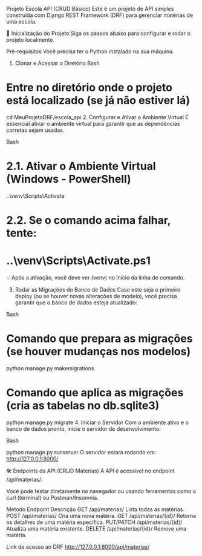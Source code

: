Projeto Escola API (CRUD Básico)
Este é um projeto de API simples construída com Django REST Framework (DRF) para gerenciar matérias de uma escola.

🚀 Inicialização do Projeto
Siga os passos abaixo para configurar e rodar o projeto localmente.

Pré-requisitos
Você precisa ter o Python instalado na sua máquina.

1. Clonar e Acessar o Diretório
Bash

# Entre no diretório onde o projeto está localizado (se já não estiver lá)
cd MeuProjetoDRF/escola_api
2. Configurar e Ativar o Ambiente Virtual
É essencial ativar o ambiente virtual para garantir que as dependências corretas sejam usadas.

Bash

# 2.1. Ativar o Ambiente Virtual (Windows - PowerShell)
..\venv\Scripts\Activate

# 2.2. Se o comando acima falhar, tente:
# ..\venv\Scripts\Activate.ps1
💡 Após a ativação, você deve ver (venv) no início da linha de comando.

3. Rodar as Migrações do Banco de Dados
Caso este seja o primeiro deploy (ou se houver novas alterações de modelo), você precisa garantir que o banco de dados esteja atualizado:

Bash

# Comando que prepara as migrações (se houver mudanças nos modelos)
python manage.py makemigrations

# Comando que aplica as migrações (cria as tabelas no db.sqlite3)
python manage.py migrate
4. Iniciar o Servidor
Com o ambiente ativo e o banco de dados pronto, inicie o servidor de desenvolvimento:

Bash

python manage.py runserver
O servidor estará rodando em: http://127.0.0.1:8000/

🛠️ Endpoints da API (CRUD Materias)
A API é acessível no endpoint /api/materias/.

Você pode testar diretamente no navegador ou usando ferramentas como o curl (terminal) ou Postman/Insomnia.

Método	Endpoint	Descrição
GET	/api/materias/	Lista todas as matérias.
POST	/api/materias/	Cria uma nova matéria.
GET	/api/materias/{id}/	Retorna os detalhes de uma matéria específica.
PUT/PATCH	/api/materias/{id}/	Atualiza uma matéria existente.
DELETE	/api/materias/{id}/	Remove uma matéria.

Link de acesso ao DRF http://127.0.0.1:8000/api/materias/
